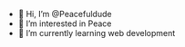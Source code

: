 - 👋 Hi, I’m @Peacefuldude
- 👀 I’m interested in Peace
- 🌱 I’m currently learning web development

<!---
Peacefuldude/Peacefuldude is a ✨ special ✨ repository because its `README.md` (this file) appears on your GitHub profile.
You can click the Preview link to take a look at your changes.
--->
